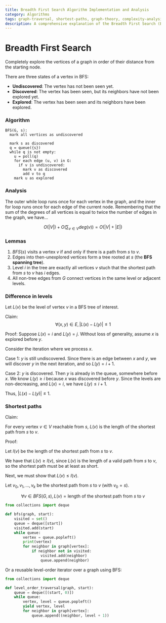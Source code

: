 ```yaml
---
title: Breadth First Search Algorithm Implementation and Analysis
category: Algorithms
tags: graph-traversal, shortest-paths, graph-theory, complexity-analysis
description: A comprehensive explanation of the Breadth First Search (BFS) algorithm, including implementation, complexity analysis, and mathematical proofs. The document covers the algorithm's properties for finding shortest paths in graphs and includes Python implementations with detailed theoretical foundations and lemmas about level ordering.
---
```

# Breadth First Search

Completely explore the vertices of a graph in order of their distance from the starting node.

There are three states of a vertex in BFS:
- **Undiscovered**: The vertex has not been seen yet.
- **Discovered**: The vertex has been seen, but its neighbors have not been explored yet.
- **Explored**: The vertex has been seen and its neighbors have been explored.

### Algorithm

```plaintext
BFS(G, s):
  mark all vertices as undiscovered

  mark s as discovered
  q = queue({s})
  while q is not empty:
    u = poll(q)
    for each edge (u, v) in G:
      if v is undiscovered:
        mark v as discovered
        add v to q
    mark u as explored
```

### Analysis

The outer while loop runs once for each vertex in the graph, and the inner for loop runs once for each edge of the current node. Remembering that the sum of the degrees of all vertices is equal to twice the number of edges in the graph, we have...

$$
O(|V|) + O(\sum_{v \in V} deg(v)) = O(|V| + |E|)
$$

### Lemmas


1. $BFS(s)$ visits a vertex $v$ if and only if there is a path from $s$ to $v$.
2. Edges into then-unexplored vertices form a tree rooted at $s$ (the **BFS spanning tree**).
3. Level $i$ in the tree are exactly all vertices $v$ stuch that the shortest path from $s$ to $v$ has $i$ edges.
4. All non-tree edges from $G$ connect vertices in the same level or adjacent levels.


### Difference in levels

Let $L(v)$ be the level of vertex $v$ in a BFS tree of interest.

Claim:
$$
\forall (x, y) \in E, |L(x) - L(y)| \le 1
$$

Proof:
Suppose $L(x) = i$ and $L(y) = j$. Without loss of generality, assume $x$ is explored before $y$.

Consider the iteration where we process $x$.

Case 1: $y$ is still undiscovered. Since there is an edge between $x$ and $y$, we will discover $y$ in the next iteration, and so $L(y) = i + 1$.

Case 2: $y$ is discovered. Then $y$ is already in the queue, somewhere before $x$. We know $L(y) \ge i$ because $x$ was discovered before $y$. Since the levels are non-decreasing, and $L(x) = i$, we have $L(y) \le i + 1$.

Thus, $|L(x) - L(y)| \le 1$.


### Shortest paths

Claim:

For every vertex $v \in V$ reachable from $s$, $L(v)$ is the length of the shortest path from $s$ to $v$.

Proof:

Let $l(v)$ be the length of the shortest path from $s$ to $v$.

We have that $L(v) \ge l(v)$, since $L(v)$ is the length of a valid path from $s$ to $v$, so the shortest path must be at least as short.

Next, we must show that $L(v) \le l(v)$.

Let $v_0, v_1, \ldots, v_k$ be the shortest path from $s$ to $v$ (with $v_0 = s$).







$$
\forall v \in BFS(G, s), L(v) = \text{length of the shortest path from } s \text{ to } v
$$



```python
from collections import deque

def bfs(graph, start):
    visited = set()
    queue = deque([start])
    visited.add(start)
    while queue:
        vertex = queue.popleft()
        print(vertex)
        for neighbor in graph[vertex]:
            if neighbor not in visited:
                visited.add(neighbor)
                queue.append(neighbor)
```

Or a reusable level-order iterator over a graph using BFS:

```python
from collections import deque

def level_order_traversal(graph, start):
    queue = deque([(start, 0)])
    while queue:
        vertex, level = queue.popleft()
        yield vertex, level
        for neighbor in graph[vertex]:
            queue.append((neighbor, level + 1))
```